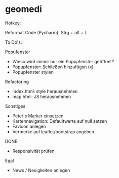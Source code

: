 # geomedi

Hotkey:

Reformat Code (Pycharm):
Strg + alt + L


To Do's:

Popufenster
- Wieso wird immer nur ein Popupfenster geöffnet?
- Popupfenster: Schließen hinzufügen (x)
- Popupfenster stylen

Refactoring
- index.html: style herausnehmen
- map.html: JS herausnehmen

Sonstiges
- Peter's Marker einsetzen
- Kartennavigation: Defaultwerte auf null setzen
- Favicon anlegen
- Vermerke auf leaflet/bootstrap angeben



DONE
- Responsivität prüfen


Egal
- News / Neuigkeiten anlegen
